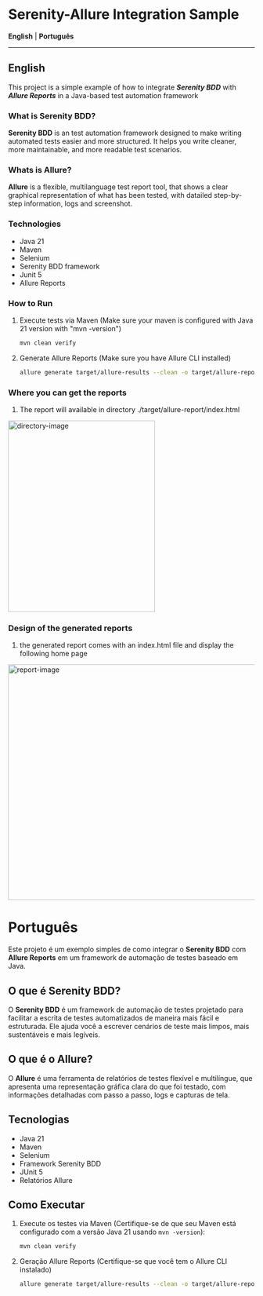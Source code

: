 # Serenity-Allure Integration Sample

**English** | **Português**

-----
## English

This project is a simple example of how to integrate ***Serenity BDD*** with ***Allure Reports*** in a Java-based test automation framework

### What is Serenity BDD?
**Serenity BDD** is an test automation framework designed to make writing automated tests easier and more structured.
It helps you write cleaner, more maintainable, and more readable test scenarios.

### Whats is Allure?
**Allure** is a flexible, multilanguage test report tool, that shows a clear graphical representation of what has been tested, with datailed step-by-step information, logs and screenshot. 
### Technologies

- Java 21
- Maven
- Selenium
- Serenity BDD framework
- Junit 5
- Allure Reports

### How to Run
1. Execute tests via Maven (Make sure your maven is configured with Java 21 version with "mvn -version")
   ```bash
   mvn clean verify

2. Generate Allure Reports (Make sure you have Allure CLI installed)
   ```bash
   allure generate target/allure-results --clean -o target/allure-report
### Where you can get the reports
1. The report will available in directory ./target/allure-report/index.html
<img src="./instructionsImages/directoryStructure.png" alt="directory-image" style="height:390px; width:300px;"/>

### Design of the generated reports
1. the generated report comes with an index.html file and display the following home page
<img src="./instructionsImages/reportPage.png" alt="report-image" style="height:480; width:680px;"/>

# Português

Este projeto é um exemplo simples de como integrar o **Serenity BDD** com **Allure Reports** em um framework de automação de testes baseado em Java.

## O que é Serenity BDD?
O **Serenity BDD** é um framework de automação de testes projetado para facilitar a escrita de testes automatizados de maneira mais fácil e estruturada. Ele ajuda você a escrever cenários de teste mais limpos, mais sustentáveis e mais legíveis.

## O que é o Allure?
O **Allure** é uma ferramenta de relatórios de testes flexível e multilíngue, que apresenta uma representação gráfica clara do que foi testado, com informações detalhadas com passo a passo, logs e capturas de tela.

## Tecnologias

- Java 21
- Maven
- Selenium
- Framework Serenity BDD
- JUnit 5
- Relatórios Allure

## Como Executar

1. Execute os testes via Maven (Certifique-se de que seu Maven está configurado com a versão Java 21 usando `mvn -version`):
   ```bash
   mvn clean verify

   
2. Geração Allure Reports (Certifique-se que você tem o Allure CLI instalado)
   ```bash
   allure generate target/allure-results --clean -o target/allure-report
